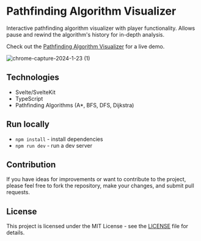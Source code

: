 # Pathfinding Algorithm Visualizer

Interactive pathfinding algorithm visualizer with player functionality. Allows pause and rewind the algorithm's history for in-depth analysis.

Check out the [Pathfinding Algorithm Visualizer](https://ivan-sem.com/pathfinding_visualizer) for a live demo.

![chrome-capture-2024-1-23 (1)](https://github.com/baterson/pathfinding-visualizer/assets/13178757/e48db58f-af3c-4770-b8dd-c7a5febb50a3)

## Technologies

- Svelte/SvelteKit
- TypeScript
- Pathfinding Algorithms (A\*, BFS, DFS, Dijkstra)

## Run locally

- `npm install` - install dependencies
- `npm run dev` - run a dev server

## Contribution

If you have ideas for improvements or want to contribute to the project, please feel free to fork the repository, make your changes, and submit pull requests.

## License

This project is licensed under the MIT License - see the [LICENSE](LICENSE.txt) file for details.
